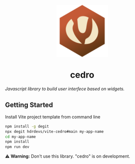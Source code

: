 <!-- markdownlint-disable-next-line -->
<div align="center">
  <img src="https://raw.githubusercontent.com/hdrdevs/cedro/main/public/cedro-logo.svg" alt="Cedro" width="170">
  <h1>cedro</h1>
</div>

<h6>Javascript library to build user interfece based on widgets.</h6>

## Getting Started

Install Vite project template from command line

```sh
npm install -g degit
npx degit hdrdevs/vite-cedro#main my-app-name
cd my-app-name
npm install
npm run dev
```

⚠️ **Warning:** Don't use this library. "cedro" is on development.
